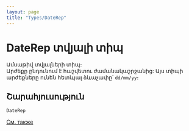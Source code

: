 ```yaml
---
layout: page
title: "Types/DateRep"
---
```


# DateRep տվյալի տիպ

Ամսաթիվ տվյալների տիպ։  
Արժեքը ընդունում է հաշվետու ժամանակաշրջանից: Այս տիպի արժեքները ունեն հետևյալ ձևաչափը՝ `dd/mm/yy`։ 

## Շարահյուսություն

``` 
DateRep
```


[См. также](../types.html)